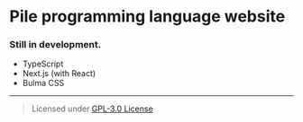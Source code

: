 # Pile programming language website
### Still in development.
- TypeScript
- Next.js (with React)
- Bulma CSS

---

> Licensed under [GPL-3.0 License](./LICENSE)